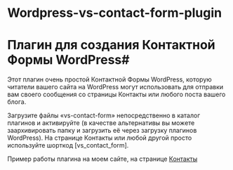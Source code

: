 # Wordpress-vs-contact-form-plugin
# Плагин для создания Контактной Формы  WordPress#

Этот плагин очень простой Контактной Формы WordPress, которую читатели вашего сайта на WordPress могут использовать для отправки вам своего сообщения со страницы Контакты или любого поста вашего блога.

Загрузите файлы «vs-contact-form» непосредственно в каталог плагинов и активируйте (в качестве альтернативы вы можете заархивировать папку и загрузить её через загрузку плагинов WordPress). На странице Контакты или любой другой просто используйте шорткод [vs_contact_form].

Пример работы плагина на моем сайте, на странице <a href="http://valsy.ru/kontakty/">Контакты</a> 

